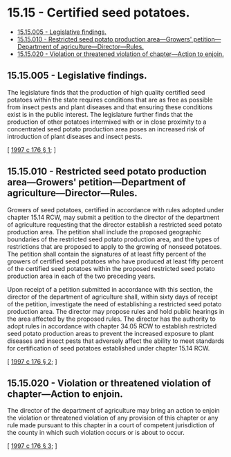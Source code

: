 # 15.15 - Certified seed potatoes.
* [15.15.005 - Legislative findings.](#1515005---legislative-findings)
* [15.15.010 - Restricted seed potato production area—Growers' petition—Department of agriculture—Director—Rules.](#1515010---restricted-seed-potato-production-areagrowers-petitiondepartment-of-agriculturedirectorrules)
* [15.15.020 - Violation or threatened violation of chapter—Action to enjoin.](#1515020---violation-or-threatened-violation-of-chapteraction-to-enjoin)
## 15.15.005 - Legislative findings.
The legislature finds that the production of high quality certified seed potatoes within the state requires conditions that are as free as possible from insect pests and plant diseases and that ensuring these conditions exist is in the public interest. The legislature further finds that the production of other potatoes intermixed with or in close proximity to a concentrated seed potato production area poses an increased risk of introduction of plant diseases and insect pests.

\[ [1997 c 176 § 1](http://lawfilesext.leg.wa.gov/biennium/1997-98/Pdf/Bills/Session%20Laws/Senate/5959.SL.pdf?cite=1997%20c%20176%20§%201); \]

## 15.15.010 - Restricted seed potato production area—Growers' petition—Department of agriculture—Director—Rules.
Growers of seed potatoes, certified in accordance with rules adopted under chapter 15.14 RCW, may submit a petition to the director of the department of agriculture requesting that the director establish a restricted seed potato production area. The petition shall include the proposed geographic boundaries of the restricted seed potato production area, and the types of restrictions that are proposed to apply to the growing of nonseed potatoes. The petition shall contain the signatures of at least fifty percent of the growers of certified seed potatoes who have produced at least fifty percent of the certified seed potatoes within the proposed restricted seed potato production area in each of the two preceding years.

Upon receipt of a petition submitted in accordance with this section, the director of the department of agriculture shall, within sixty days of receipt of the petition, investigate the need of establishing a restricted seed potato production area. The director may propose rules and hold public hearings in the area affected by the proposed rules. The director has the authority to adopt rules in accordance with chapter 34.05 RCW to establish restricted seed potato production areas to prevent the increased exposure to plant diseases and insect pests that adversely affect the ability to meet standards for certification of seed potatoes established under chapter 15.14 RCW.

\[ [1997 c 176 § 2](http://lawfilesext.leg.wa.gov/biennium/1997-98/Pdf/Bills/Session%20Laws/Senate/5959.SL.pdf?cite=1997%20c%20176%20§%202); \]

## 15.15.020 - Violation or threatened violation of chapter—Action to enjoin.
The director of the department of agriculture may bring an action to enjoin the violation or threatened violation of any provision of this chapter or any rule made pursuant to this chapter in a court of competent jurisdiction of the county in which such violation occurs or is about to occur.

\[ [1997 c 176 § 3](http://lawfilesext.leg.wa.gov/biennium/1997-98/Pdf/Bills/Session%20Laws/Senate/5959.SL.pdf?cite=1997%20c%20176%20§%203); \]

